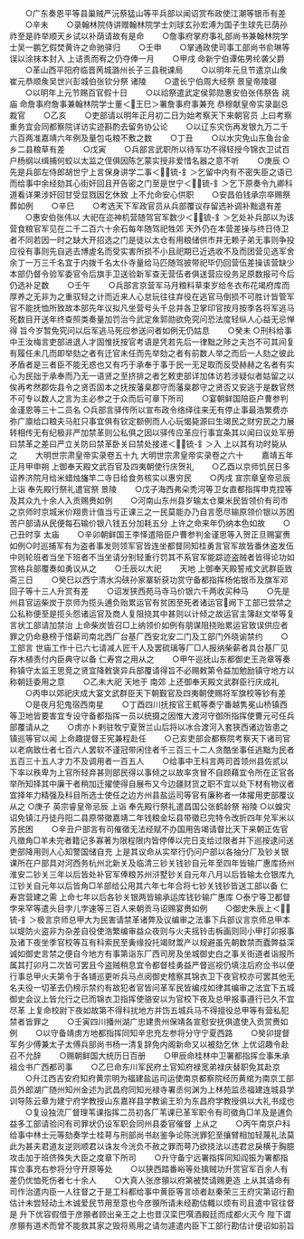 <!-- { "loadSidebar": true } -->
　　○广东奏恩平等县巢贼严沅蔡猛山等平兵部以闻诏赏布政使江潮等银币有差
　　○辛未
　　○录翰林院侍讲赠翰林院学士刘球玄孙宏溥为国子生球先已荫孙祚至是祚举顺天乡试以补荫请故有是命
　　○詹事府掌府事礼部尚书兼翰林院学士吴一鹏乞假焚黄许之命驰驿归
　　○壬申
　　○掌通政使司事工部尚书俞琳等误以涂抹本封入  上诘责而宥之仍夺俸一月
　　○甲戌  命新宁伯谭佑男纶袭父爵
　　○革山西平阳府临晋苪城潞州长子三县税课局
　　○以明年元旦节遣京山矦崔元恭顺矦吴世兴彭城伯张钦分祭  诸陵
　　○遣长宁伯周大经祭  景皇帝陵寝
　　○以明年上元节赐百官假十日
　　○以祫祭遣武定侯郭勋惠安伯张伟祭告  祧庙  命詹事府詹事兼翰林院学士董＜王巳＞署詹事府事兼充  恭穆献皇帝实录副总裁官
　　○乙亥
　　○吏部请以明年正月初二日为始考察天下来朝官员  上曰考察重务宜会同都察院详访实迹斟酌去留务协公论
　　○以辽东灾伤再发银九万二千六百两准嘉靖六年例及量包屯粮不敷之数
　　○丁丑
　　○以水灾免山东鱼台金乡二县粮草有差
　　○戊寅
　　○兵部言武职所以待军功不得轻授今锦衣卫试百户杨纲以缉捕何蛟以太监之侄俱因陈乞蒙实授非爱惜名器之意不听
　　○庚辰
○先是兵部左侍郎胡世宁上言保身讲学二事＜锍-釒＞乞留中内有不密失臣之语已而给事中余经劾其心街奸回且开告密之门至是世宁＜锍-釒＞乞下原奏令九卿科道看详果涉奸回甘受显戮因乞休致  上不允命安心供职
　　○安昌伯钱承宗卒赐祭葬如例
　　○辛巳
　　○考选天下军政官员从兵部覆议存留选补调补黜退有差
　　○惠安伯张伟以  大祀在迩神机营随驾官军数少＜锍-釒＞乞处补兵部以为该营食粮官军见在二千二百六十余石每年随驾祀牲郊  天外仍在本营差操与终日侍卫者不同若因一时之缺大开招选之门是徒以太仓有用粮储供市井无赖子弟无事则争投应役有事则先自逃去博虗名而受实害所损不小且祀期已近选收不及而团营见选军舍余丁一万三千名宜于内拨千名太仆寺量给马匹随驾披带祀毕仍回营伍差操该营缺少本部仍督令验军委官令后旗手卫送验新军查无营伍者俱送营应役务足原数报可今后仍选补足数
　　○壬午
　　○兵部言京营军马月粮料草束岁给冬衣布花竭府库而厚养之无非为之重驭轻之计而近来人心怠玩往往弃役在逃官马倒损不可胜计皆管军官不能抚恤所致故本部先年议拟凡坐营号头千总并各卫掌印官按月按季各将军逃马死数目开送年终查照类奏量加罚治今武定矦郭勋欲免究问恐法度轻纵人心益无忌惮得  旨今岁暂免究问以后军逃马死应参送问者如例无仍姑息
　　○癸未
○刑科给事中王汝梅言吏部进退人才固惟抚按官考语是凭若先后一律黜之陟之夫岂不可其间复有履任未几而即举劾之者有迁官未任而先举劾之者有前数人举之而后一人劾之彼此矛盾者是三者臣不能无惑也又有巧于承奉于事于民一无足取而反受赫赫之名者有实心为民拙于承奉而乃无一语贤之至挤排之者乞敕吏部详加体访若涉疑似者姑留之以俟再考然郡佐县令之贤否固本之抚按藩臬郡守而藩臬郡守之贤否又安逃于是数官然不可专以数人之言为主必参之于众而后可章下所司
　　○宴朝鲜国陪臣户曹参判金谨恩等三十二员名
○兵部言驿传所以宣布政令络绎往来无有停止事最浩繁费亦弥广廪给口粮夫马舡只事宜俱有钦定额例而人心玩愒毙源曰生竭民之财穷民之力展转相传无有纪极非严加禁革则公私俱之因以驿传应革应行事宜条其以闻曰议处军册曰禁革之差曰严立关防曰禁革卧关曰禁处接递＜锍-釒＞入  上以其有功时毙从之
　　大明世宗肃皇帝实录卷五十九
大明世宗肃皇帝实录卷之六十
　　嘉靖五年正月甲申朔  上御奉天殿文武百官及四夷朝使行庆贺礼
　　○乙酉以京师饥民日多诏养济院月给米蜡烛旛竿二寺日给食务核实以惠穷民
　　○丙戌  宣宗章皇帝忌辰  上诣  奉先殿行祭礼遣官祭  景陵
　　○戊子海西弗朵秃河等卫女直都指挥申克捏等及其众九十余人入贡赐赉如例
　　○河南山东州县岁输太仓粟米民皆领价有司市之京师时京城米价翔贵计值当亏正课三之一民莫能办乃自言愿尽输原领价银以苏困苦户部请从民便每石输价银八钱五分加耗五分  上许之命来年仍纳本色如故
　　○己丑时享  太庙
　　○辛卯朝鲜国王李怿遣陪臣户曹参判金谨思等入贺正旦赐宴赉如例○时巡捕军有为盗者事发则领军官皆连坐都督同知桂勇言官军故皆番休盗发伍中则轮班者当坐下班者不当坐请分别轻重行罚其不系官军能踪迹盗贼者皆得论功如赏格兵部覆奏如勇议从之
　　○壬辰以大祀
　　天地  上御奉天殿誓戒文武群臣致斋三日
　　○癸巳以西宁清水沟硖孙家寨斩获功赏守备都指挥杨佑银币及旗军邓回子等十三人升赏有差
　　○诏发狭西苑马寺马价银六千两收买种马
　　○先是州县官运柴炭于京师为揽头逋负贻累运官有贫困至死者诸运官阙下工部已尝禁之公私称便至是揽头怨诸运官及商人复阻挠其中甚则以计倾之故运官主簿赵文举等复言状工部请加禁治  上命柴炭皆召□上纳领价如例有朋谋阻挠贻累运官致误供应者罪之仍命悬榜于惜薪司南北西厂台基厂西安北安二门及工部门外晓谕禁约
　　○工部言  世庙工作十已六七请减人匠千人及罢硫璃等厂□人报纳柴薪者具台基厂见存木植责付内臣典守以备  仁寿宫之用从之
　　○甲午巡抚山东都御史王尧章等奏称镇守太监王思竞之贤宜降敕褒异兵部覆请得旨不必赐敕第令益加勉励镇守地方以称朝廷委用之意
　　○乙未大祀  天地于  南郊  上还御奉天殿文武群臣行庆成礼
　　○丙申以郊祀庆成大宴文武群臣天下朝觐官及四夷朝使赐将军旗校等钞有差
　　○是夜月犯鬼宿西南星
　　○丁酉四川抚按官王軏等奏宁番越隽冕山桥镇西等卫地皆要害宜专设守备都指挥一员以统摄之因惟大渡河守御所指挥使曹元可任兵部覆请从之
　　○虏亦卜剌驻牧宁夏贺兰山后将以冰合渡河入套狭西诸边皆患之镇巡等官以闻  上命趣提督王宪兼程赴任
　　○己亥吏部会都察院考察天下诸司官以老病致仕者七百六人罢软不谨冠带闲住者千三百三十二人贪酷坐事任逃黜为民者五百三十五人才力不及调用者一百五人
　　○给事中王科言两司首领州县佐贰以下率以秩卑为上官所轻弃甚则部民得以事倾之以故率贪冒不自顾藉宜令所在正官各举所知择其中廉干者稍加迁擢使得自展布又今边疆财货之职不宜以处下材有物议者宜择年力精强及科目所选士使任之边方州县盐运司等官有廉称者一体擢用吏部覆议从之
○庚子  英宗睿皇帝忌辰  上诣  奉先殿行祭礼遣昌国公张鹤龄祭  裕陵
○以蝗灾诏免镇江丹徒丹阳二县原带徵嘉靖二年钱粮金坛县带徵已完特令改折四年兑军米以苏民困
　　○辛丑户部言有司催徵无法经赋不办国用告竭请督比天下来朝正佐官凡徵角□羊未完者籍记多寡著为限程限内皆停俸以完日支给过限者并下巡按逮问送吏部降用则人心知警国储自充  上是其议命从实举行仍问户部以各抽分厂及钞关银课所在户部具对河西务杭州北新关及临清三钞关钱钞自元年至四年皆输广惠库扬州淮安二钞关三年以后皆处补官军俸粮苏州浒墅钞关自元年八月以后皆输太仓银库九江钞关自元年以后皆角□羊部给公用其六年七年合将七钞关钱钞皆送工部以备  仁寿宫营建之需  上命七年以后各钞关银两皆输承运库钱钞输广惠库
○泰宁等卫都督孛来罕等遣头目孛儿孛速等三百人来朝贡马诏赐宴赉如例
　　○御史朱辰上＜锍-釒＞极言京师总甲大为民害请禁革诸弊及议编审之法事下兵部议言京师总甲本以堤防火盗非为杂差自役使浩繁编审益众夜则与火夫摇铃击柝画则同小甲打卯报事及诸下夜坐季官校等互有科索民至夤缘投托竭财鬻产以规避虽先朝数禁而蠹弊益深诚如御史言禁之便自今地方有事第诣东厂西司房及坐城御史白之事关街道者诣报所属其打卯月二次皆可罢且今盗贼稍息宜令都督桂勇益严督巡视仍填注后府佥书以便行事总甲火夫第令于各铺巡更听兵马点阅御史稽察其锦衣卫下夜官校亦可罢其他无名夫役一切革去仍榜示禁约有故犯者官皆问革军民皆编戍如律其编审之法宜下五城御史会议上皆允行之已而锦衣卫指挥使骆安以为官校下夜及总甲报事遵行已久不宜尽革  上复命校尉下夜如故第不得科扰地方并饬五城兵马不得擅役总甲等有营私犯禁者皆罪之
　　○壬寅四川播州湖广忠建贵州保靖各宣慰安抚俱遣使入贡赏赉如例
　　○以守备靖虏方地都指挥同知辛忠充左参将分守宁夏西路
　　○癸卯提督军务少傅兼太子太傅兵部尚书杨一清复辞免内阁新命又以被劾乞休  上优诏趣令赴召不允辞
　　○赐朝鲜国大统历日百册
　　○甲辰命桂林中卫署都指挥佥事朱承祖佥书广西都司事
　　○乙巳命东川军民府土官知府禄宽弟禄庆替职免其赴京
　　○升江西吉安府知府黄宗明为福建盐运司运使南京都察院经历黄绾为南京工部员外郎湖广随州知州金述为武昌府同知光禄寺署丞何渊为上林苑监丞福建连城县学训导陈云章为建宁府学教授山东嘉祥县学教谕王玠为东昌府学教授俱以大礼书成也
　　○复设独流厂督理苇课指挥二员初各厂苇课已革军职令有司徵角□羊及是逋负益多工部请验问有司罪状仍设军职会同州县委官催督  上从之
　　○丙午南京户科给事中林士元等劾奏学士桂萼与刑部尚书赵鉴争论陈洸罪犯至攘臂相加轻蔑礼法莫此为甚夫君道友逆则顺君以诛友今洸负不赦之罪而萼乃欲挠法以违君忿戾横于胸臆攻击加于班侪殊失大臣之度章下所司
　　○升守备宁远署指挥同知阎振为署都指挥佥事充右参将分守开原等处
　　○以狭西踏番峪等处擒贼功升赏官军百余人有差仍优恤死伤者七十余人
　　○大真人张彦頨以府第被焚请赐更造  上从其请命有司作治遣内臣一人往督之于是工科都给事中黄臣等言顷者赵秦荣三王府灾第诏行勘估计未尝轻动土木诚爱民节用至意也今彦頨所请未经勘估輙以烦有司且遣中官往督是  升下优容假借于彦頨者顾出亲王之上也昔汉栾巴噀酒殿廷而成都火灭今  陛下谓彦頨有道术而曾不能救其家之毁将焉用之请勿遽遣内臣下工部行勘估计便诏如前旨
